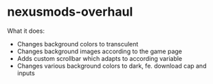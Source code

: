 # nexusmods-overhaul

What it does:
- Changes background colors to transculent
- Changes background images according to the game page 
- Adds custom scrollbar which adapts to according variable
- Changes various background colors to dark, fe. download cap and inputs
